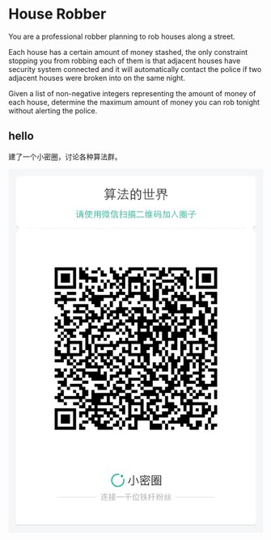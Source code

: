 # House Robber

You are a professional robber planning to rob houses along a street.   

Each house has a certain amount of money stashed, the only constraint stopping you from robbing each of them is that adjacent houses have security system connected and it will automatically contact the police if two adjacent houses were broken into on the same night.  


Given a list of non-negative integers representing the amount of money of each house, determine the maximum amount of money you can rob tonight without alerting the police.  



## hello

建了一个小密圈，讨论各种算法群。  

![小密圈](../../suanfa_xiaomiquan.jpg)

